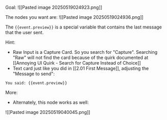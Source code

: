 Goal:
![[Pasted image 20250519024923.png]]

The nodes you want are:
![[Pasted image 20250519024936.png]]

The `{{event.preview}}` is a special variable that contains the last message that the user sent.

Hint:
- Raw Input is a Capture Card. So you search for "Capture". Searching "Raw" will not find the card because of the quirk documented at [[Annoying UI Quirk - Search for Capture Instead of Choice]]
- Text card just like you did in [[2.01 First Message]], adjusting the "Message to send":
```
You said: {{event.preview}}
```


More:
- Alternately, this node works as well:
  
![[Pasted image 20250519040045.png]]